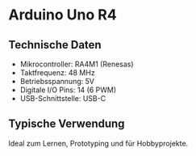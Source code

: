 # Arduino Uno R4

## Technische Daten

- Mikrocontroller: RA4M1 (Renesas)
- Taktfrequenz: 48 MHz
- Betriebsspannung: 5V
- Digitale I/O Pins: 14 (6 PWM)
- USB-Schnittstelle: USB-C

## Typische Verwendung

Ideal zum Lernen, Prototyping und für Hobbyprojekte.
